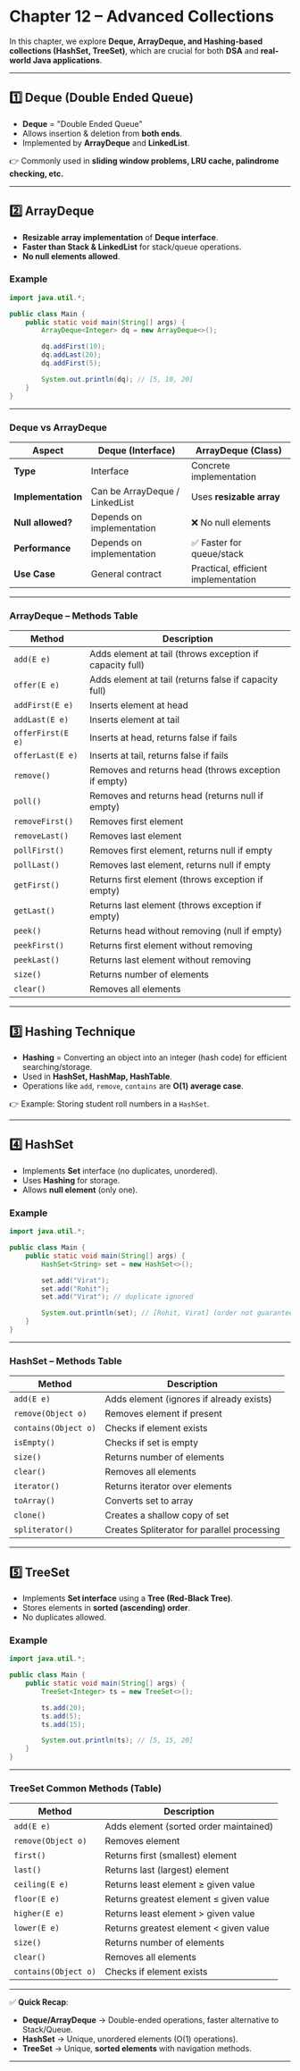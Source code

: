 # **Chapter 12 – Advanced Collections**

In this chapter, we explore **Deque, ArrayDeque, and Hashing-based collections (HashSet, TreeSet)**, which are crucial for both **DSA** and **real-world Java applications**.

---

## **1️⃣ Deque (Double Ended Queue)**

* **Deque** = "Double Ended Queue"
* Allows insertion & deletion from **both ends**.
* Implemented by **ArrayDeque** and **LinkedList**.

👉 Commonly used in **sliding window problems, LRU cache, palindrome checking, etc.**

---

## **2️⃣ ArrayDeque**

* **Resizable array implementation** of **Deque interface**.
* **Faster than Stack & LinkedList** for stack/queue operations.
* **No null elements allowed**.

### **Example**

```java
import java.util.*;

public class Main {
    public static void main(String[] args) {
        ArrayDeque<Integer> dq = new ArrayDeque<>();

        dq.addFirst(10);
        dq.addLast(20);
        dq.addFirst(5);

        System.out.println(dq); // [5, 10, 20]
    }
}
```

---

### **Deque vs ArrayDeque**

| **Aspect**         | **Deque (Interface)**          | **ArrayDeque (Class)**              |
| ------------------ | ------------------------------ | ----------------------------------- |
| **Type**           | Interface                      | Concrete implementation             |
| **Implementation** | Can be ArrayDeque / LinkedList | Uses **resizable array**            |
| **Null allowed?**  | Depends on implementation      | ❌ No null elements                  |
| **Performance**    | Depends on implementation      | ✅ Faster for queue/stack            |
| **Use Case**       | General contract               | Practical, efficient implementation |

---

### ArrayDeque – Methods Table

| **Method**        | **Description**                                          |
| ----------------- | -------------------------------------------------------- |
| `add(E e)`        | Adds element at tail (throws exception if capacity full) |
| `offer(E e)`      | Adds element at tail (returns false if capacity full)    |
| `addFirst(E e)`   | Inserts element at head                                  |
| `addLast(E e)`    | Inserts element at tail                                  |
| `offerFirst(E e)` | Inserts at head, returns false if fails                  |
| `offerLast(E e)`  | Inserts at tail, returns false if fails                  |
| `remove()`        | Removes and returns head (throws exception if empty)     |
| `poll()`          | Removes and returns head (returns null if empty)         |
| `removeFirst()`   | Removes first element                                    |
| `removeLast()`    | Removes last element                                     |
| `pollFirst()`     | Removes first element, returns null if empty             |
| `pollLast()`      | Removes last element, returns null if empty              |
| `getFirst()`      | Returns first element (throws exception if empty)        |
| `getLast()`       | Returns last element (throws exception if empty)         |
| `peek()`          | Returns head without removing (null if empty)            |
| `peekFirst()`     | Returns first element without removing                   |
| `peekLast()`      | Returns last element without removing                    |
| `size()`          | Returns number of elements                               |
| `clear()`         | Removes all elements                                     |

---

## **3️⃣ Hashing Technique**

* **Hashing** = Converting an object into an integer (hash code) for efficient searching/storage.
* Used in **HashSet, HashMap, HashTable**.
* Operations like `add`, `remove`, `contains` are **O(1) average case**.

👉 Example: Storing student roll numbers in a `HashSet`.

---

## **4️⃣ HashSet**

* Implements **Set** interface (no duplicates, unordered).
* Uses **Hashing** for storage.
* Allows **null element** (only one).

### **Example**

```java
import java.util.*;

public class Main {
    public static void main(String[] args) {
        HashSet<String> set = new HashSet<>();

        set.add("Virat");
        set.add("Rohit");
        set.add("Virat"); // duplicate ignored

        System.out.println(set); // [Rohit, Virat] (order not guaranteed)
    }
}
```

---

### HashSet – Methods Table

| **Method**           | **Description**                             |
| -------------------- | ------------------------------------------- |
| `add(E e)`           | Adds element (ignores if already exists)    |
| `remove(Object o)`   | Removes element if present                  |
| `contains(Object o)` | Checks if element exists                    |
| `isEmpty()`          | Checks if set is empty                      |
| `size()`             | Returns number of elements                  |
| `clear()`            | Removes all elements                        |
| `iterator()`         | Returns iterator over elements              |
| `toArray()`          | Converts set to array                       |
| `clone()`            | Creates a shallow copy of set               |
| `spliterator()`      | Creates Spliterator for parallel processing |
 
 ---

## **5️⃣ TreeSet**

* Implements **Set interface** using a **Tree (Red-Black Tree)**.
* Stores elements in **sorted (ascending) order**.
* No duplicates allowed.

### **Example**

```java
import java.util.*;

public class Main {
    public static void main(String[] args) {
        TreeSet<Integer> ts = new TreeSet<>();

        ts.add(20);
        ts.add(5);
        ts.add(15);

        System.out.println(ts); // [5, 15, 20]
    }
}
```

---

### **TreeSet Common Methods (Table)**

| **Method**           | **Description**                        |
| -------------------- | -------------------------------------- |
| `add(E e)`           | Adds element (sorted order maintained) |
| `remove(Object o)`   | Removes element                        |
| `first()`            | Returns first (smallest) element       |
| `last()`             | Returns last (largest) element         |
| `ceiling(E e)`       | Returns least element ≥ given value    |
| `floor(E e)`         | Returns greatest element ≤ given value |
| `higher(E e)`        | Returns least element > given value    |
| `lower(E e)`         | Returns greatest element < given value |
| `size()`             | Returns number of elements             |
| `clear()`            | Removes all elements                   |
| `contains(Object o)` | Checks if element exists               |

---

✅ **Quick Recap**:

* **Deque/ArrayDeque** → Double-ended operations, faster alternative to Stack/Queue.
* **HashSet** → Unique, unordered elements (O(1) operations).
* **TreeSet** → Unique, **sorted elements** with navigation methods.

---